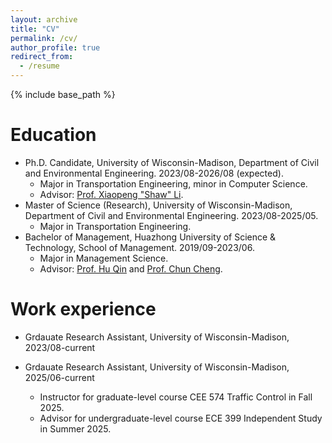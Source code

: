 ```yaml
---
layout: archive
title: "CV"
permalink: /cv/
author_profile: true
redirect_from:
  - /resume
---
```


{% include base_path %}

Education
======
* Ph.D. Candidate, University of Wisconsin-Madison, Department of Civil and Environmental Engineering. 2023/08-2026/08 (expected).
  * Major in Transportation Engineering, minor in Computer Science.
  * Advisor: [Prof. Xiaopeng "Shaw" Li](https://catslab.engr.wisc.edu/staff/xiaopengli/).
* Master of Science (Research), University of Wisconsin-Madison, Department of Civil and Environmental Engineering. 2023/08-2025/05.
  * Major in Transportation Engineering.
* Bachelor of Management, Huazhong University of Science & Technology, School of Management. 2019/09-2023/06.
  * Major in Management Science.
  * Advisor: [Prof. Hu Qin](https://cm.hust.edu.cn/info/1745/24587.htm) and [Prof. Chun Cheng](https://sites.google.com/site/chun123cheng/home).

Work experience
======
* Grdauate Research Assistant, University of Wisconsin-Madison, 2023/08-current

* Grdauate Research Assistant, University of Wisconsin-Madison, 2025/06-current
  * Instructor for graduate-level course CEE 574 Traffic Control in Fall 2025.
  * Advisor for undergraduate-level course ECE 399 Independent Study in Summer 2025.